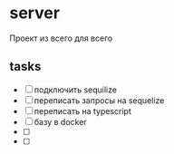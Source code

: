 # server
Проект из всего для всего

## tasks
- [ ] подключить sequilize 
- [ ] переписать запросы на sequelize
- [ ] переписать на typescript
- [ ] базу в docker
- [ ] 
- [ ] 